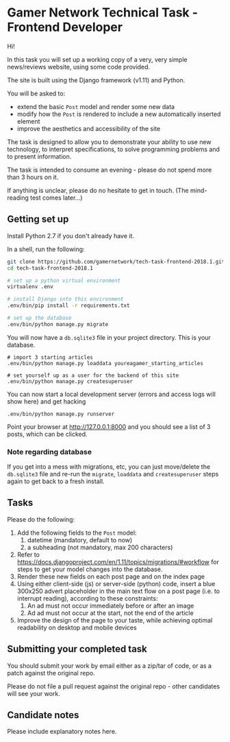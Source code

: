 # Gamer Network Technical Task - Frontend Developer

Hi!

In this task you will set up a working copy of a very, very simple news/reviews website, using some code provided.

The site is built using the Django framework (v1.11) and Python.

You will be asked to:

  - extend the basic `Post` model and render some new data
  - modify how the `Post` is rendered to include a new automatically inserted element
  - improve the aesthetics and accessibility of the site

The task is designed to allow you to demonstrate your ability to use new technology, to interpret specifications, to solve programming problems and to present information.

The task is intended to consume an evening - please do not spend more than 3 hours on it.

If anything is unclear, please do no hesitate to get in touch. (The mind-reading test comes later...)

## Getting set up

Install Python 2.7 if you don't already have it.

In a shell, run the following:

```bash
git clone https://github.com/gamernetwork/tech-task-frontend-2018.1.git
cd tech-task-frontend-2018.1

# set up a python virtual environment
virtualenv .env

# install Django into this environment
.env/bin/pip install -r requirements.txt

# set up the database
.env/bin/python manage.py migrate
```

You will now have a `db.sqlite3` file in your project directory. This is your database.

```
# import 3 starting articles
.env/bin/python manage.py loaddata youreagamer_starting_articles

# set yourself up as a user for the backend of this site
.env/bin/python manage.py createsuperuser
```

You can now start a local development server (errors and access logs will show here) and get hacking

```
.env/bin/python manage.py runserver
```

Point your browser at http://127.0.0.1:8000 and you should see a list of 3 posts, which can be clicked.

### Note regarding database

If you get into a mess with migrations, etc, you can just move/delete the `db.sqlite3` file and re-run the `migrate`, `loaddata` and `createsuperuser` steps again to get back to a fresh install.

## Tasks

Please do the following:

  1. Add the following fields to the `Post` model:
     1. datetime (mandatory, default to now)
     2. a subheading (not mandatory, max 200 characters)
  2. Refer to https://docs.djangoproject.com/en/1.11/topics/migrations/#workflow for steps to get your model changes into the database.
  3. Render these new fields on each post page and on the index page
  4. Using either client-side (js) or server-side (python) code, insert a blue 300x250 advert placeholder in the main text flow on a post page (i.e. to interrupt reading), according to these constraints:
     1. An ad must not occur immediately before or after an image
     2. Ad ad must not occur at the start, not the end of the article
  5. Improve the design of the page to your taste, while achieving optimal readability on desktop and mobile devices

## Submitting your completed task

You should submit your work by email either as a zip/tar of code, or as a patch against the original repo.

Please do not file a pull request against the original repo - other candidates will see your work.

## Candidate notes

Please include explanatory notes here.
